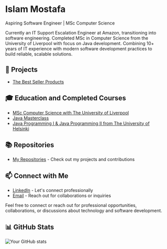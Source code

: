 # Islam Mostafa
Aspiring Software Engineer | MSc Computer Science


Currently an IT Support Escalation Engineer at Amazon, transitioning into software engineering. Completed MSc in Computer Science from the University of Liverpool with focus on Java development. Combining 10+ years of IT experience with modern software development practices to build reliable, scalable solutions.


## 🔭 Projects 
- [The Best Seller Products](https://www.thebestsellerproducts.com/)


## 🎓 Education and Completed Courses
- [MSc Computer Science with The University of Liverpool](https://online.liverpool.ac.uk/programmes/msc-computer-science/)
- [Java Masterclass](https://www.udemy.com/course/java-the-complete-java-developer-course/?couponCode=BFCPSALE24)
- [Java Programming I & Java Programming II from The University of Helsinki](https://java-programming.mooc.fi/)

## 📚  Repositories
- [My Repositories](https://github.com/islamostafa?tab=repositories) - Check out my projects and contributions

## 📫 Connect with Me

- [LinkedIn](https://www.linkedin.com/in/islamostafa/) - Let's connect professionally
- [Email](mailto:islam.maim@gmail.com) - Reach out for collaborations or inquiries



Feel free to connect or reach out for professional opportunities, collaborations, or discussions about technology and software development.



## 📊 GitHub Stats
![Your GitHub stats](https://github-readme-stats.vercel.app/api?username=islamostafa&show_icons=true)

